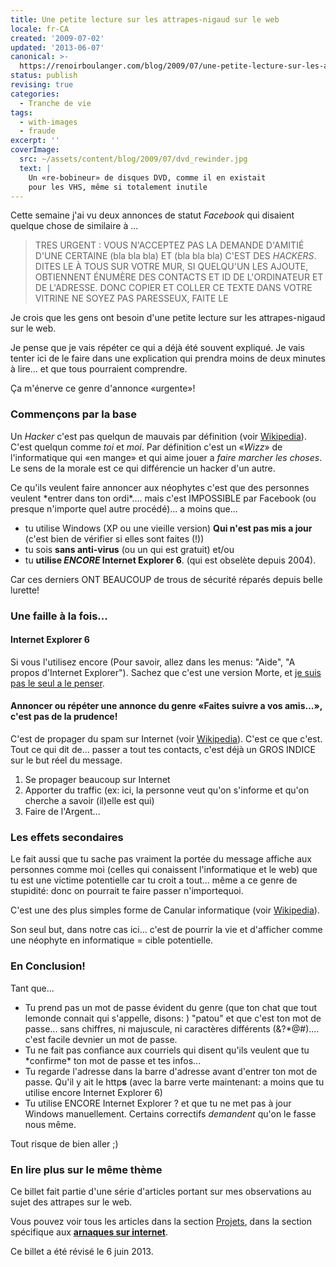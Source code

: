 ```yaml
---
title: Une petite lecture sur les attrapes-nigaud sur le web
locale: fr-CA
created: '2009-07-02'
updated: '2013-06-07'
canonical: >-
  https://renoirboulanger.com/blog/2009/07/une-petite-lecture-sur-les-attrapes-nigaud-sur-le-web/
status: publish
revising: true
categories:
  - Tranche de vie
tags:
  - with-images
  - fraude
excerpt: ''
coverImage:
  src: ~/assets/content/blog/2009/07/dvd_rewinder.jpg
  text: |
    Un «re-bobineur» de disques DVD, comme il en existait
    pour les VHS, même si totalement inutile
---
```


Cette semaine j'ai vu deux annonces de statut _Facebook_ qui disaient quelque
chose de similaire à ...

> TRES URGENT : VOUS N'ACCEPTEZ PAS LA DEMANDE D'AMITIÉ D'UNE CERTAINE (bla bla
> bla) ET (bla bla bla) C'EST DES _HACKERS_. DITES LE À TOUS SUR VOTRE MUR, SI
> QUELQU'UN LES AJOUTE, OBTIENNENT ÉNUMÈRE DES CONTACTS ET ID DE L'ORDINATEUR ET
> DE L'ADRESSE. DONC COPIER ET COLLER CE TEXTE DANS VOTRE VITRINE NE SOYEZ PAS
> PARESSEUX, FAITE LE

Je crois que les gens ont besoin d'une petite lecture sur les attrapes-nigaud
sur le web.

Je pense que je vais répéter ce qui a déjà été souvent expliqué. Je vais tenter
ici de le faire dans une explication qui prendra moins de deux minutes à lire...
et que tous pourraient comprendre.

Ça m'énerve ce genre d'annonce «urgente»!

### Commençons par la base

Un _Hacker_ c'est pas quelqun de mauvais par définition (voir [Wikipedia][1]).
C'est quelqun comme _toi_ et _moi_. Par définition c'est un «_Wizz_» de
l'informatique qui «en mange» et qui aime jouer a _faire marcher les choses_. Le
sens de la morale est ce qui différencie un hacker d'un autre.

Ce qu'ils veulent faire annoncer aux néophytes c'est que des personnes veulent
\*entrer dans ton ordi\*.... mais c'est IMPOSSIBLE par Facebook (ou presque
n'importe quel autre procédé)... a moins que...

- tu utilise Windows (XP ou une vieille version) **Qui n'est pas mis a jour**
  (c'est bien de vérifier si elles sont faites (!))
- tu sois **sans anti-virus** (ou un qui est gratuit) et/ou
- tu **utilise _ENCORE_ Internet Explorer 6**. (qui est obselète depuis 2004).

Car ces derniers ONT BEAUCOUP de trous de sécurité réparés depuis belle lurette!

### Une faille à la fois...

#### Internet Explorer 6

Si vous l'utilisez encore (Pour savoir, allez dans les menus: "Aide", "A propos
d'Internet Explorer"). Sachez que c'est une version Morte, et [je suis pas le
seul a le penser][2].

#### Annoncer ou répéter une annonce du genre «Faites suivre a vos amis...», c'est pas de la prudence!

C'est de propager du spam sur Internet (voir [Wikipedia][3]). C'est ce que
c'est. Tout ce qui dit de... passer a tout tes contacts, c'est déjà un GROS
INDICE sur le but réel du message.

1. Se propager beaucoup sur Internet
2. Apporter du traffic (ex: ici, la personne veut qu'on s'informe et qu'on
   cherche a savoir (il)elle est qui)
3. Faire de l'Argent...

### Les effets secondaires

Le fait aussi que tu sache pas vraiment la portée du message affiche aux
personnes comme moi (celles qui conaissent l'informatique et le web) que tu est
une victime potentielle car tu croit a tout... même a ce genre de stupidité:
donc on pourrait te faire passer n'importequoi.

C'est une des plus simples forme de Canular informatique (voir [Wikipedia][4]).

Son seul but, dans notre cas ici... c'est de pourrir la vie et d'afficher comme
une néophyte en informatique = cible potentielle.

### En Conclusion!

Tant que...

- Tu prend pas un mot de passe évident du genre (que ton chat que tout lemonde
  connait qui s'appelle, disons: ) "patou" et que c'est ton mot de passe... sans
  chiffres, ni majuscule, ni caractères différents (&?\*@\#).... c'est facile
  devnier un mot de passe.
- Tu ne fait pas confiance aux courriels qui disent qu'ils veulent que tu
  \*confirme\* ton mot de passe et tes infos...
- Tu regarde l'adresse dans la barre d'adresse avant d'entrer ton mot de passe.
  Qu'il y ait le http**s** (avec la barre verte maintenant: a moins que tu
  utilise encore Internet Explorer 6)
- Tu utilise ENCORE Internet Explorer ? et que tu ne met pas à jour Windows
  manuellement. Certains correctifs _demandent_ qu'on le fasse nous même.

Tout risque de bien aller ;)

### En lire plus sur le même thème

Ce billet fait partie d'une série d'articles portant sur mes observations au
sujet des attrapes sur le web.

Vous pouvez voir tous les articles dans la section [Projets][5], dans la section
spécifique aux [**arnaques sur internet**][6].

Ce billet a été révisé le 6 juin 2013\.

[1]: https://fr.wikipedia.org/wiki/Hacker
[2]: http://romy.tetue.net/a-mort-internet-explorer-6
[3]: https://fr.wikipedia.org/wiki/Pourriel
[4]: https://fr.wikipedia.org/wiki/Canular_informatique
[5]: /projets
[6]: /projets/les-arnaques-sur-internet
